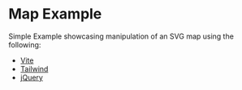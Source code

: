 # Map Example

Simple Example showcasing manipulation of an SVG map using the following:

- [Vite](https://vitejs.dev)
- [Tailwind](https://tailwindcss.com)
- [jQuery](https://jquery.com)
